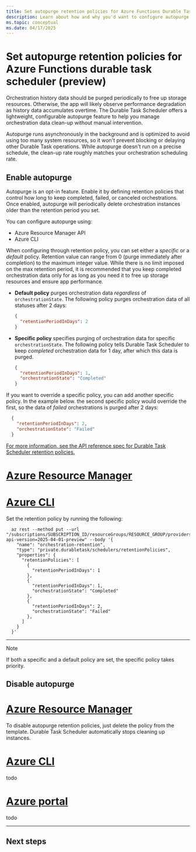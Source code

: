 ```yaml
---
title: Set autopurge retention policies for Azure Functions Durable Task Scheduler (preview)
description: Learn about how and why you'd want to configure autopurge retention policies for Durable Task Scheduler.
ms.topic: conceptual
ms.date: 04/17/2025
---
```


# Set autopurge retention policies for Azure Functions durable task scheduler (preview)

Orchestration history data should be purged periodically to free up storage resources. Otherwise, the app will likely observe performance degradation as history data accumulates overtime. The Durable Task Scheduler offers a lightweight, configurable autopurge feature to help you manage orchestration data clean-up without manual intervention.

Autopurge runs asynchronously in the background and is optimized to avoid using too many system resources, so it won't prevent blocking or delaying other Durable Task operations. While autopurge doesn't run on a precise schedule, the clean-up rate roughly matches your orchestration scheduling rate.

## Enable autopurge

Autopurge is an opt-in feature. Enable it by defining retention policies that control how long to keep completed, failed, or canceled orchestrations. Once enabled, autopurge will periodically delete orchestration instances older than the retention period you set. 

You can configure autopurge using:

- Azure Resource Manager API
- Azure CLI

When configuring through retention policy, you can set either a *specific* or a *default* policy. Retention value can range from 0 (purge immediately after completion) to the maximum integer value. While there is no limit imposed on the max retention period, it is recommended that you keep completed orchestration data only for as long as you need it to free up storage resources and ensure app performance.

- **Default policy** purges orchestration data *regardless* of `orchestrationState`. The following policy purges orchestration data of all statuses after 2 days: 

     ```json
     {
       "retentionPeriodInDays": 2
     }
     ```

- **Specific policy** specifies purging of orchestration data for specific `orchestrationState`. The following policy tells Durable Task Scheduler to keep *completed* orchestration data for 1 day, after which this data is purged. 

     ```json
     {
       "retentionPeriodInDays": 1,
       "orchestrationState": "Completed"
     }
     ```

If you want to override a specific policy, you can add another specific policy. In the example below. the second specific policy would override the first, so the data of *failed* orchestrations is purged after 2 days: 

  ```json
    {
      "retentionPeriodInDays": 2,
      "orchestrationState": "Failed"
    }
  ```

[For more information, see the API reference spec for Durable Task Scheduler retention policies.](/rest/api/durabletask/retention-policies/create-or-replace?view=rest-durabletask-2025-04-01-preview&preserve-view=true)

# [Azure Resource Manager](#tab/arm)  

# [Azure CLI](#tab/cli)  

Set the retention policy by running the following:

```azurecli
  az rest --method put --url "/subscriptions/SUBSCRIPTION_ID/resourceGroups/RESOURCE_GROUP/providers/Microsoft.DurableTask/schedulers/SCHEDULER_NAME/retentionPolicies/default?api-version=2025-04-01-preview" --body '{
    "name": "orchestration-retention",
    "type": "private.durabletask/schedulers/retentionPolicies", 
    "properties": {
      "retentionPolicies": [
        {
          "retentionPeriodInDays": 1
        },
        {
          "retentionPeriodInDays": 1,
          "orchestrationState": "Completed"
        },
        {
          "retentionPeriodInDays": 2,
          "orchestrationState": "Failed"
        },
      ]
    }
  }'
```

---

> [!NOTE]
> If both a specific and a default policy are set, the specific policy takes priority.

## Disable autopurge

# [Azure Resource Manager](#tab/arm)  

To disable autopurge retention policies, just delete the policy from the template. Durable Task Scheduler automatically stops cleaning up instances.

# [Azure CLI](#tab/cli)  
todo

# [Azure portal](#tab/portal)  
todo

---



## Next steps
